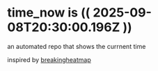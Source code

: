 # time_now is (( 2025-09-08T20:30:00.196Z ))

an automated repo that shows the currnent time

inspired by [breakingheatmap](https://github.com/breakingheatmap/breakingheatmap)